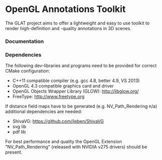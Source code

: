 OpenGL Annotations Toolkit
====

The GLAT project aims to offer a lightweight and easy to use toolkit to render high-definition and -quality annotations in 3D scenes. 


### Documentation


### Dependencies

The following dev-libraries and programs need to be provided for correct CMake configuration:
* C++11 compatible compiler (e.g. gcc 4.8, better 4.9, VS 2013)
* OpenGL 4.3 compatible graphics card and driver
* OpenGL Objects Wrapper Library (GLOW): http://libglow.org/
* FreeType: http://www.freetype.org

If distance field maps have to be generated (e.g. NV_Path_Rendering n/a) additional dependencies are needed:
* ShivaVG: https://github.com/ileben/ShivaVG
* svg lib
* pdf lib

For best performance and quality the OpenGL Extension "NV_Path_Rendering" (released with NVIDIA v275 drivers) should be present.